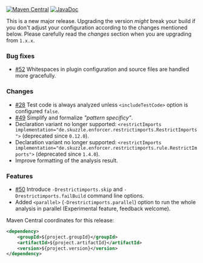 [![Maven Central](https://img.shields.io/static/v1?label=MavenCentral&message=${project.version}&color=blue)](https://search.maven.org/artifact/${project.groupId}/${project.artifactId}/${project.version}/jar) [![JavaDoc](https://img.shields.io/static/v1?label=JavaDoc&message=${project.version}&color=orange)](http://www.javadoc.io/doc/${project.groupId}/${project.artifactId}/${project.version})

This is a new major release. Upgrading the version _might_ break your build if you don't adjust your configuration 
according to the changes mentioned below. Please carefully read the _changes_ section when you are upgrading from `1.x.x`.

### Bug fixes
* [#52](https://github.com/skuzzle/restrict-imports-enforcer-rule/issues/52) Whitespaces in plugin configuration and source files are handled more gracefully.

### Changes
* [#28](https://github.com/skuzzle/restrict-imports-enforcer-rule/issues/28) Test code is always analyzed unless `<includeTestCode>` option is configured `false`.
* [#49](https://github.com/skuzzle/restrict-imports-enforcer-rule/issues/49) Simplify and formalize _"pattern specificy"_.
* Declaration variant no longer supported: `<restrictImports implementation="de.skuzzle.enforcer.restrictimports.RestrictImports">` (deprecated since `0.12.0`).
* Declaration variant no longer supported: `<restrictImports implementation="de.skuzzle.enforcer.restrictimports.rule.RestrictImports">` (deprecated since `1.4.0`).
* Improve formatting of the analysis result.

### Features
* [#50](https://github.com/skuzzle/restrict-imports-enforcer-rule/issues/50) Introduce `-Drestrictimports.skip` and `-Drestrictimports.failBuild` command line options.
* Added `<parallel>` (`-Drestrictimports.parallel`) option to run the whole analysis in parallel (Experimental feature, feedback welcome).



Maven Central coordinates for this release:

```xml
<dependency>
    <groupId>${project.groupId}</groupId>
    <artifactId>${project.artifactId}</artifactId>
    <version>${project.version}</version>
</dependency>
```